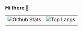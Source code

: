 ### Hi there 👋

|||
|---|---|
|![Github Stats](https://github-readme-stats.vercel.app/api?username=agussyahrilmubarok&show_icons=true&hide_border=true&theme=dark&count_private=true)|![Top Langs](https://github-readme-stats.vercel.app/api/top-langs/?username=agussyahrilmubarok&layout=compact&langs_count=8&hide_border=true&theme=dark&count_private=true&hide=html,css,scss,makefile,vue,processing)|
|||
